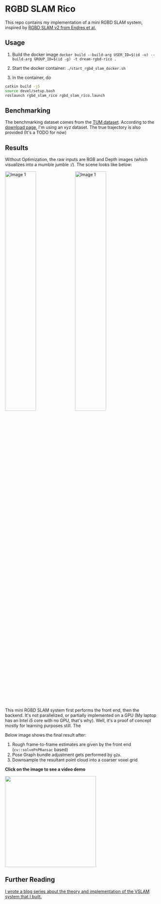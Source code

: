 # RGBD SLAM Rico

This repo contains my implementation of a mini RGBD SLAM system, inspired by [RGBD SLAM v2 from Endres et al.](https://felixendres.github.io/rgbdslam_v2/)

## Usage
1. Build the docker image `docker build --build-arg USER_ID=$(id -u) --build-arg GROUP_ID=$(id -g) -t dream-rgbd-rico .`

2. Start the docker container: `./start_rgbd_slam_docker.sh`

3. In the container, do

```bash
catkin build -j5
source devel/setup.bash
roslaunch rgbd_slam_rico rgbd_slam_rico.launch 
```

## Benchmarking

The benchmarking dataset comes from the [TUM dataset](https://cvg.cit.tum.de/data/datasets/rgbd-dataset). 
According to the [download page](https://cvg.cit.tum.de/data/datasets/rgbd-dataset/download), I'm using an xyz dataset. The true trajectory is also provided (It's a TODO for now)

## Results

Without Optimization, the raw inputs are RGB and Depth images (which visualizes into a mumble jumble :/). The scene looks like below:

<img src="https://github.com/user-attachments/assets/31545387-b3b3-4b33-8fd0-9f1d5d6f4801" alt="Image 1" style="width:45%; display: inline-block;"/>
<img src="https://github.com/user-attachments/assets/e3de1652-795b-4277-bc34-885f74a40597" alt="Image 1" style="width:45%; display: inline-block;"/>

This mini RGBD SLAM system first performs the front end, then the backend. It's not parallelized, or partially implemented on a GPU (My laptop has an Intel i5 core with no GPU, that's why). Well, it's a proof of concept mostly for learning purposes still. The 

Below image shows the final result after:

1. Rough frame-to-frame estimates are given by the front end (`cv::solvePnPRansac` based)
2. Pose Graph bundle adjustment gets performed by `g2o`.
3. Downsample the resultant point cloud into a coarser voxel grid

**Click on the image to see a video demo**

<a href="https://youtu.be/jCsX9R2aa-I?si=R_DvmD0d8iOKy40Q">
    <img src="https://github.com/user-attachments/assets/20988112-f742-41ee-9e2e-44e87d02be19" height="300" alt=""/>
</a>

## Further Reading

[I wrote a blog series about the theory and implementation of the VSLAM system that I built.](https://ricojia.github.io/2024/07/09/rgbd-slam-pnp.html)
